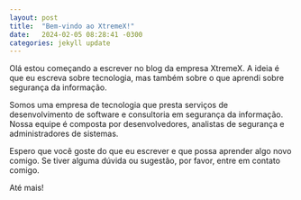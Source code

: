```yaml
---
layout: post
title:  "Bem-vindo ao XtremeX!"
date:   2024-02-05 08:28:41 -0300
categories: jekyll update
---
```


Olá estou começando a escrever no blog da empresa XtremeX. A ideia é que eu escreva sobre tecnologia, mas também sobre o que aprendi sobre segurança da informação.

Somos uma empresa de tecnologia que presta serviços de desenvolvimento de software e consultoria em segurança da informação. Nossa equipe é composta por desenvolvedores, analistas de segurança e administradores de sistemas.

Espero que você goste do que eu escrever e que possa aprender algo novo comigo. Se tiver alguma dúvida ou sugestão, por favor, entre em contato comigo.

Até mais! 

